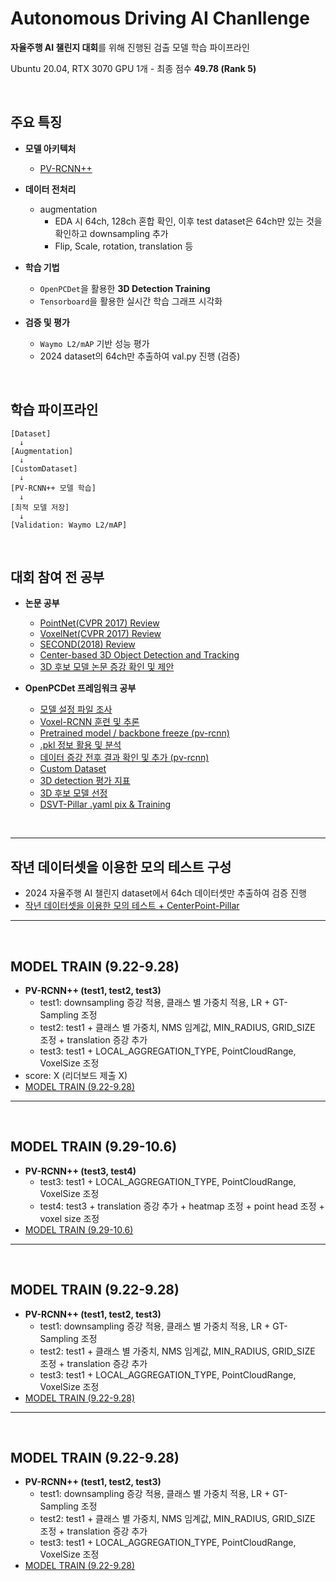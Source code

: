 # Autonomous Driving AI Chanllenge
 **자율주행 AI 챌린지 대회**를 위해 진행된 검출 모델 학습 파이프라인
 
 Ubuntu 20.04, RTX 3070 GPU 1개 - 최종 점수 **49.78 (Rank 5)**

<br />

## 주요 특징

- **모델 아키텍처**
  - [PV-RCNN++](https://arxiv.org/abs/2102.00463)

- **데이터 전처리**
  - augmentation
    - EDA 시 64ch, 128ch 혼합 확인, 이후 test dataset은 64ch만 있는 것을 확인하고 downsampling 추가
    - Flip, Scale, rotation, translation 등

- **학습 기법**
  - `OpenPCDet`을 활용한 **3D Detection Training**
  - `Tensorboard`을 활용한 실시간 학습 그래프 시각화

- **검증 및 평가**
  - `Waymo L2/mAP` 기반 성능 평가
  - 2024 dataset의 64ch만 추출하여 val.py 진행 (검증)


<br />


## 학습 파이프라인

```text
[Dataset] 
  ↓
[Augmentation]
  ↓
[CustomDataset]
  ↓
[PV-RCNN++ 모델 학습]
  ↓
[최적 모델 저장]
  ↓
[Validation: Waymo L2/mAP] 
```


<br />


## 대회 참여 전 공부
- **논문 공부**
  - [PointNet(CVPR 2017) Review](https://cafe.daum.net/SmartRobot/RoVa/2256)
  - [VoxelNet(CVPR 2017) Review](https://cafe.daum.net/SmartRobot/RoVa/2261)
  - [SECOND(2018) Review](https://cafe.daum.net/SmartRobot/RoVa/2273)
  - [Center-based 3D Object Detection and Tracking](https://kind-slip-86b.notion.site/Center-based-3D-Object-Detection-and-Tracking-2808a2c2bfdb80d2a308c5ea2a45c8f4?source=copy_link)
  - [3D 후보 모델 논문 증강 확인 및 제안](https://cafe.daum.net/SmartRobot/RoVa/2348)
 

- **OpenPCDet 프레임워크 공부**
  - [모델 설정 파일 조사](https://cafe.daum.net/SmartRobot/RoVa/2275)
  - [Voxel-RCNN 훈련 및 추론](https://cafe.daum.net/SmartRobot/RoVa/2282)
  - [Pretrained model / backbone freeze (pv-rcnn)](https://cafe.daum.net/SmartRobot/RoVa/2284)
  - [.pkl 정보 활용 및 분석](https://cafe.daum.net/SmartRobot/RoVa/2286)
  - [데이터 증강 전후 결과 확인 및 추가 (pv-rcnn)](https://cafe.daum.net/SmartRobot/RoVa/2290)
  - [Custom Dataset](https://cafe.daum.net/SmartRobot/RoVa/2304)
  - [3D detection 평가 지표](https://cafe.daum.net/SmartRobot/RoVa/2318)
  - [3D 후보 모델 선정](https://cafe.daum.net/SmartRobot/RoVa/2334)
  - [DSVT-Pillar .yaml pix & Training](https://cafe.daum.net/SmartRobot/RoVa/2344)


 
<br />

---

## 작년 데이터셋을 이용한 모의 테스트 구성
- 2024 자율주행 AI 챌린지 dataset에서 64ch 데이터셋만 추출하여 검증 진행
- [작년 데이터셋을 이용한 모의 테스트 + CenterPoint-Pillar](https://cafe.daum.net/SmartRobot/RoVa/2361)

---

<br />


## MODEL TRAIN (9.22-9.28)
- **PV-RCNN++ (test1, test2, test3)**
  - test1: downsampling 증강 적용, 클래스 별 가중치 적용, LR + GT-Sampling 조정
  - test2: test1 + 클래스 별 가중치, NMS 임계값, MIN_RADIUS, GRID_SIZE 조정 + translation 증강 추가
  - test3: test1 + LOCAL_AGGREGATION_TYPE, PointCloudRange, VoxelSize 조정
- score: X (리더보드 제출 X)  
- [MODEL TRAIN (9.22-9.28)](https://cafe.daum.net/SmartRobot/RoVa/2372)

---

<br />


## MODEL TRAIN (9.29-10.6)
- **PV-RCNN++ (test3, test4)**
  - test3: test1 + LOCAL_AGGREGATION_TYPE, PointCloudRange, VoxelSize 조정
  - test4: test3 + translation 증강 추가 + heatmap 조정 + point head 조정 + voxel size 조정
- [MODEL TRAIN (9.29-10.6)](https://cafe.daum.net/SmartRobot/RoVa/2375)

---

<br />



## MODEL TRAIN (9.22-9.28)
- **PV-RCNN++ (test1, test2, test3)**
  - test1: downsampling 증강 적용, 클래스 별 가중치 적용, LR + GT-Sampling 조정
  - test2: test1 + 클래스 별 가중치, NMS 임계값, MIN_RADIUS, GRID_SIZE 조정 + translation 증강 추가
  - test3: test1 + LOCAL_AGGREGATION_TYPE, PointCloudRange, VoxelSize 조정  
- [MODEL TRAIN (9.22-9.28)](https://cafe.daum.net/SmartRobot/RoVa/2372)

---

<br />



## MODEL TRAIN (9.22-9.28)
- **PV-RCNN++ (test1, test2, test3)**
  - test1: downsampling 증강 적용, 클래스 별 가중치 적용, LR + GT-Sampling 조정
  - test2: test1 + 클래스 별 가중치, NMS 임계값, MIN_RADIUS, GRID_SIZE 조정 + translation 증강 추가
  - test3: test1 + LOCAL_AGGREGATION_TYPE, PointCloudRange, VoxelSize 조정  
- [MODEL TRAIN (9.22-9.28)](https://cafe.daum.net/SmartRobot/RoVa/2372)
